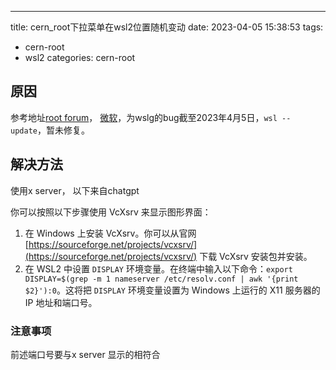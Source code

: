 ---
title: cern_root下拉菜单在wsl2位置随机变动
date: 2023-04-05 15:38:53
tags:
- cern-root
- wsl2
categories: cern-root
## 原因

参考地址[root forum](https://root-forum.cern.ch/t/root-on-windows-11-wsl2-wslg/48348/7)， [微软](https://learn.microsoft.com/en-us/answers/questions/704294/drop-down-menu-appears-incorrectly-when-working-on)，为wslg的bug截至2023年4月5日，`wsl --update`，暂未修复。

## 解决方法

使用x server， 以下来自chatgpt

你可以按照以下步骤使用 VcXsrv 来显示图形界面：

1. 在 Windows 上安装 VcXsrv。你可以从官网 [https://sourceforge.net/projects/vcxsrv/](https://sourceforge.net/projects/vcxsrv/) 下载 VcXsrv 安装包并安装。
2. 在 WSL2 中设置 `DISPLAY` 环境变量。在终端中输入以下命令：`export DISPLAY=$(grep -m 1 nameserver /etc/resolv.conf | awk '{print $2}'):0`。这将把 `DISPLAY` 环境变量设置为 Windows 上运行的 X11 服务器的 IP 地址和端口号。

### 注意事项

前述端口号要与x server 显示的相符合
